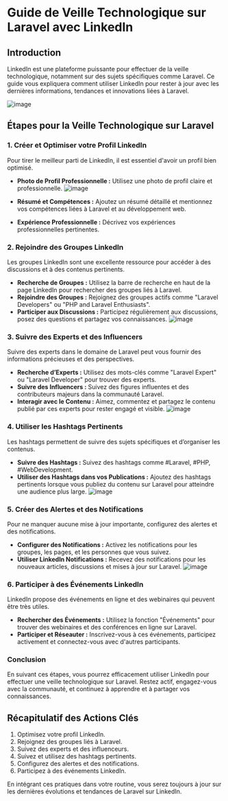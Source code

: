 
# Guide de Veille Technologique sur Laravel avec LinkedIn

## Introduction

LinkedIn est une plateforme puissante pour effectuer de la veille technologique, notamment sur des sujets spécifiques comme Laravel. Ce guide vous expliquera comment utiliser LinkedIn pour rester à jour avec les dernières informations, tendances et innovations liées à Laravel.

  ![image](/Linkedin/Images/LinkedIn_icon_circle.svg.png)

## Étapes pour la Veille Technologique sur Laravel

### 1. **Créer et Optimiser votre Profil LinkedIn**

Pour tirer le meilleur parti de LinkedIn, il est essentiel d'avoir un profil bien optimisé.

- **Photo de Profil Professionnelle :** Utilisez une photo de profil claire et professionnelle.
  ![image](/Linkedin/Images/login.png)

- **Résumé et Compétences :** Ajoutez un résumé détaillé et mentionnez vos compétences liées à Laravel et au développement web.
- **Expérience Professionnelle :** Décrivez vos expériences professionnelles pertinentes.

### 2. **Rejoindre des Groupes LinkedIn**

Les groupes LinkedIn sont une excellente ressource pour accéder à des discussions et à des contenus pertinents.

- **Recherche de Groupes :** Utilisez la barre de recherche en haut de la page LinkedIn pour rechercher des groupes liés à Laravel.
- **Rejoindre des Groupes :** Rejoignez des groupes actifs comme "Laravel Developers" ou "PHP and Laravel Enthusiasts".
- **Participer aux Discussions :** Participez régulièrement aux discussions, posez des questions et partagez vos connaissances.
  ![image](/Linkedin/Images/groupe.png)


### 3. **Suivre des Experts et des Influencers**

Suivre des experts dans le domaine de Laravel peut vous fournir des informations précieuses et des perspectives.

- **Recherche d’Experts :** Utilisez des mots-clés comme "Laravel Expert" ou "Laravel Developer" pour trouver des experts.
- **Suivre des Influencers :** Suivez des figures influentes et des contributeurs majeurs dans la communauté Laravel.
- **Interagir avec le Contenu :** Aimez, commentez et partagez le contenu publié par ces experts pour rester engagé et visible.
  ![image](/Linkedin/Images/expert.png)

<!-- ### 4. **Utiliser LinkedIn Pulse et les Articles**

LinkedIn Pulse est une fonctionnalité où les utilisateurs peuvent publier des articles.

- **Recherche d’Articles :** Recherchez des articles en utilisant des mots-clés spécifiques comme "Laravel Updates" ou "Laravel Tutorials".
- **Suivre des Auteurs :** Suivez les auteurs qui publient régulièrement des articles sur Laravel.
- **Publier vos Propres Articles :** Partagez vos propres connaissances et expériences avec Laravel pour contribuer à la communauté. -->

### 4. **Utiliser les Hashtags Pertinents**

Les hashtags permettent de suivre des sujets spécifiques et d’organiser les contenus.

- **Suivre des Hashtags :** Suivez des hashtags comme #Laravel, #PHP, #WebDevelopment.
- **Utiliser des Hashtags dans vos Publications :** Ajoutez des hashtags pertinents lorsque vous publiez du contenu sur Laravel pour atteindre une audience plus large.
  ![image](/Linkedin/Images/hashtag.png)


### 5. **Créer des Alertes et des Notifications**

Pour ne manquer aucune mise à jour importante, configurez des alertes et des notifications.

- **Configurer des Notifications :** Activez les notifications pour les groupes, les pages, et les personnes que vous suivez.
- **Utiliser LinkedIn Notifications :** Recevez des notifications pour les nouveaux articles, discussions et mises à jour sur Laravel.
 ![image](/Linkedin/Images/alerte.png)


### 6. **Participer à des Événements LinkedIn**

LinkedIn propose des événements en ligne et des webinaires qui peuvent être très utiles.

- **Rechercher des Événements :** Utilisez la fonction "Événements" pour trouver des webinaires et des conférences en ligne sur Laravel.
- **Participer et Réseauter :** Inscrivez-vous à ces événements, participez activement et connectez-vous avec d'autres participants.

### Conclusion

En suivant ces étapes, vous pourrez efficacement utiliser LinkedIn pour effectuer une veille technologique sur Laravel. Restez actif, engagez-vous avec la communauté, et continuez à apprendre et à partager vos connaissances.

## Récapitulatif des Actions Clés

1. Optimisez votre profil LinkedIn.
2. Rejoignez des groupes liés à Laravel.
3. Suivez des experts et des influenceurs.
4. Suivez et utilisez des hashtags pertinents.
5. Configurez des alertes et des notifications.
6. Participez à des événements LinkedIn.

En intégrant ces pratiques dans votre routine, vous serez toujours à jour sur les dernières évolutions et tendances de Laravel sur LinkedIn.
